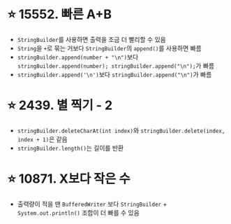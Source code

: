 # ⭐ 15552. 빠른 A+B

* `StringBuilder`를 사용하면 출력을 조금 더 빨리할 수 있음
* `String`을 `+`로 묶는 거보다 `StringBuilder`의 `append()`를 사용하면 빠름
* `stringBuilder.append(number + "\n")`보다 `stringBuilder.append(number); stringBuilder.append("\n");`가 빠름
* `stringBuilder.append('\n')`보다 `stringBuilder.append("\n")`가 빠름

# ⭐ 2439. 별 찍기 - 2

* `stringBuilder.deleteCharAt(int index)`와 `stringBuilder.delete(index, index + 1)`은 같음
* `stringBuilder.length()`는 길이를 반환

# ⭐ 10871. X보다 작은 수

* 출력량이 적을 땐 `BufferedWriter` 보다 `StringBuilder` + `System.out.println()` 조합이 더 빠를 수 있음